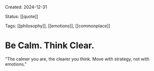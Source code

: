 Created: 2024-12-31

Status: [[quote]]

Tags: [[philosophy]], [[emotions]], [[commonplace]]

# Be Calm. Think Clear.

"The calmer you are, the clearer
you think. Move with strategy,
not with emotions."



